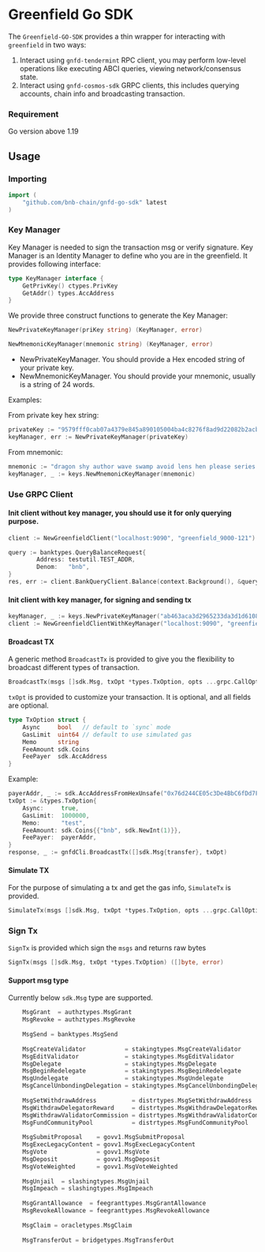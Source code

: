 # Greenfield Go SDK

The `Greenfield-GO-SDK` provides a thin wrapper for interacting with `greenfield` in two ways:

1. Interact using `gnfd-tendermint` RPC client, you may perform low-level operations like executing ABCI queries, viewing network/consensus state.
2. Interact using `gnfd-cosmos-sdk` GRPC clients, this includes querying accounts, chain info and broadcasting transaction.

### Requirement

Go version above 1.19

## Usage

### Importing

```go
import (
    "github.com/bnb-chain/gnfd-go-sdk" latest
)
```

### Key Manager

Key Manager is needed to sign the transaction msg or verify signature. Key Manager is an Identity Manager to define who
you are in the greenfield. It provides following interface:

```go
type KeyManager interface {
    GetPrivKey() ctypes.PrivKey
    GetAddr() types.AccAddress
}
```

We provide three construct functions to generate the Key Manager:
```go
NewPrivateKeyManager(priKey string) (KeyManager, error)

NewMnemonicKeyManager(mnemonic string) (KeyManager, error)
```

- NewPrivateKeyManager. You should provide a Hex encoded string of your private key.
- NewMnemonicKeyManager. You should provide your mnemonic, usually is a string of 24 words.

Examples:

From private key hex string:
```GO
privateKey := "9579fff0cab07a4379e845a890105004ba4c8276f8ad9d22082b2acbf02d884b"
keyManager, err := NewPrivateKeyManager(privateKey)
```

From mnemonic:
```Go
mnemonic := "dragon shy author wave swamp avoid lens hen please series heavy squeeze alley castle crazy action peasant green vague camp mirror amount person legal"
keyManager, _ := keys.NewMnemonicKeyManager(mnemonic)
```

### Use GRPC Client

#### Init client without key manager, you should use it for only querying purpose.

```go
client := NewGreenfieldClient("localhost:9090", "greenfield_9000-121")

query := banktypes.QueryBalanceRequest{
		Address: testutil.TEST_ADDR,
		Denom:   "bnb",
}
res, err := client.BankQueryClient.Balance(context.Background(), &query)  
```

#### Init client with key manager, for signing and sending tx

```go
keyManager, _ := keys.NewPrivateKeyManager("ab463aca3d2965233da3d1d6108aa521274c5ddc2369ff72970a52a451863fbf")
client := NewGreenfieldClientWithKeyManager("localhost:9090", "greenfield_9000-121", keyManager)
```

#### Broadcast TX

A generic method `BroadcastTx` is provided to give you the flexibility to broadcast different types of transaction.
```go
BroadcastTx(msgs []sdk.Msg, txOpt *types.TxOption, opts ...grpc.CallOption) (*tx.BroadcastTxResponse, error)
```

`txOpt` is provided to customize your transaction. It is optional, and all fields are optional.
```go
type TxOption struct {
    Async     bool   // default to `sync` mode
    GasLimit  uint64 // default to use simulated gas 
    Memo      string
    FeeAmount sdk.Coins
    FeePayer  sdk.AccAddress
}
```
Example:

```go
payerAddr, _ := sdk.AccAddressFromHexUnsafe("0x76d244CE05c3De4BbC6fDd7F56379B145709ade9")
txOpt := &types.TxOption{
    Async:     true,
    GasLimit:  1000000,
    Memo:      "test",
    FeeAmount: sdk.Coins{{"bnb", sdk.NewInt(1)}},
    FeePayer:  payerAddr,
}
response, _ := gnfdCli.BroadcastTx([]sdk.Msg{transfer}, txOpt)
```

#### Simulate TX

For the purpose of simulating a tx and get the gas info, `SimulateTx` is provided.

```go
SimulateTx(msgs []sdk.Msg, txOpt *types.TxOption, opts ...grpc.CallOption) (*tx.SimulateResponse, error)
```

### Sign Tx

`SignTx` is provided which sign the `msgs` and returns raw bytes 

```go
SignTx(msgs []sdk.Msg, txOpt *types.TxOption) ([]byte, error)
```

#### Support msg type

Currently below `sdk.Msg` type are supported.
```go
    MsgGrant  = authztypes.MsgGrant
    MsgRevoke = authztypes.MsgRevoke
    
    MsgSend = banktypes.MsgSend
    
    MsgCreateValidator           = stakingtypes.MsgCreateValidator
    MsgEditValidator             = stakingtypes.MsgEditValidator
    MsgDelegate                  = stakingtypes.MsgDelegate
    MsgBeginRedelegate           = stakingtypes.MsgBeginRedelegate
    MsgUndelegate                = stakingtypes.MsgUndelegate
    MsgCancelUnbondingDelegation = stakingtypes.MsgCancelUnbondingDelegation
    
    MsgSetWithdrawAddress          = distrtypes.MsgSetWithdrawAddress
    MsgWithdrawDelegatorReward     = distrtypes.MsgWithdrawDelegatorReward
    MsgWithdrawValidatorCommission = distrtypes.MsgWithdrawValidatorCommission
    MsgFundCommunityPool           = distrtypes.MsgFundCommunityPool
    
    MsgSubmitProposal    = govv1.MsgSubmitProposal
    MsgExecLegacyContent = govv1.MsgExecLegacyContent
    MsgVote              = govv1.MsgVote
    MsgDeposit           = govv1.MsgDeposit
    MsgVoteWeighted      = govv1.MsgVoteWeighted
    
    MsgUnjail  = slashingtypes.MsgUnjail
    MsgImpeach = slashingtypes.MsgImpeach
    
    MsgGrantAllowance  = feegranttypes.MsgGrantAllowance
    MsgRevokeAllowance = feegranttypes.MsgRevokeAllowance
    
    MsgClaim = oracletypes.MsgClaim
    
    MsgTransferOut = bridgetypes.MsgTransferOut
```
